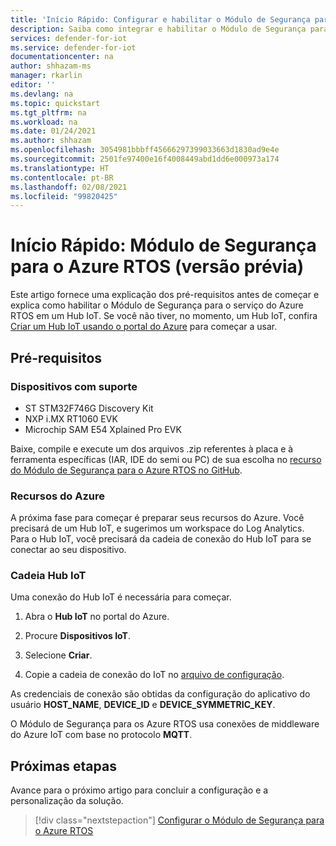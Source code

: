 ```yaml
---
title: 'Início Rápido: Configurar e habilitar o Módulo de Segurança para o Azure RTOS'
description: Saiba como integrar e habilitar o Módulo de Segurança para o serviço do Azure RTOS em seu Hub IoT do Azure.
services: defender-for-iot
ms.service: defender-for-iot
documentationcenter: na
author: shhazam-ms
manager: rkarlin
editor: ''
ms.devlang: na
ms.topic: quickstart
ms.tgt_pltfrm: na
ms.workload: na
ms.date: 01/24/2021
ms.author: shhazam
ms.openlocfilehash: 3054981bbbff45666297399033663d1830ad9e4e
ms.sourcegitcommit: 2501fe97400e16f4008449abd1dd6e000973a174
ms.translationtype: HT
ms.contentlocale: pt-BR
ms.lasthandoff: 02/08/2021
ms.locfileid: "99820425"
---
```

# <a name="quickstart-security-module-for-azure-rtos-preview"></a>Início Rápido: Módulo de Segurança para o Azure RTOS (versão prévia)

Este artigo fornece uma explicação dos pré-requisitos antes de começar e explica como habilitar o Módulo de Segurança para o serviço do Azure RTOS em um Hub IoT. Se você não tiver, no momento, um Hub IoT, confira [Criar um Hub IoT usando o portal do Azure](../iot-hub/iot-hub-create-through-portal.md) para começar a usar.

## <a name="prerequisites"></a>Pré-requisitos 

### <a name="supported-devices"></a>Dispositivos com suporte

- ST STM32F746G Discovery Kit
- NXP i.MX RT1060 EVK
- Microchip SAM E54 Xplained Pro EVK

Baixe, compile e execute um dos arquivos .zip referentes à placa e à ferramenta específicas (IAR, IDE do semi ou PC) de sua escolha no [recurso do Módulo de Segurança para o Azure RTOS no GitHub](https://github.com/azure-rtos/azure-iot-preview/releases).

### <a name="azure-resources"></a>Recursos do Azure

A próxima fase para começar é preparar seus recursos do Azure. Você precisará de um Hub IoT, e sugerimos um workspace do Log Analytics. Para o Hub IoT, você precisará da cadeia de conexão do Hub IoT para se conectar ao seu dispositivo. 
  
### <a name="iot-hub-connection"></a>Cadeia Hub IoT

Uma conexão do Hub IoT é necessária para começar. 

1. Abra o **Hub IoT** no portal do Azure.

1. Procure **Dispositivos IoT**.

1. Selecione **Criar**.

1. Copie a cadeia de conexão do IoT no [arquivo de configuração](how-to-azure-rtos-security-module.md).

As credenciais de conexão são obtidas da configuração do aplicativo do usuário **HOST_NAME**, **DEVICE_ID** e **DEVICE_SYMMETRIC_KEY**.

O Módulo de Segurança para os Azure RTOS usa conexões de middleware do Azure IoT com base no protocolo **MQTT**.

## <a name="next-steps"></a>Próximas etapas

Avance para o próximo artigo para concluir a configuração e a personalização da solução.

> [!div class="nextstepaction"]
> [Configurar o Módulo de Segurança para o Azure RTOS](how-to-azure-rtos-security-module.md)